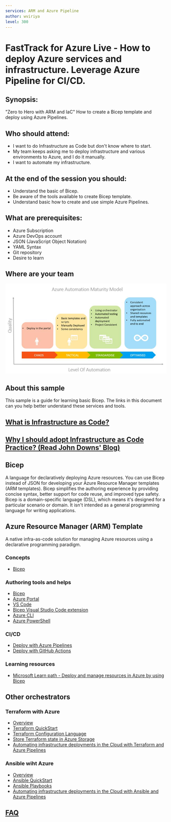 ```yaml
---
services: ARM and Azure Pipeline 
author: wviriya
level: 300
---
```


# FastTrack for Azure Live - How to deploy Azure services and infrastructure. Leverage Azure Pipeline for CI/CD.  

## Synopsis:
"Zero to Hero with ARM and IaC" How to create a Bicep template and deploy using Azure Pipelines.

## Who should attend:
- I want to do Infrastructure as Code but don't know where to start.
- My team keeps asking me to deploy infrastructure and various environments to Azure, and I do it manually.
- I want to automate my infrastructure.

## At the end of the session you should:
- Understand the basic of Bicep.
- Be aware of the tools available to create Bicep template.
- Understand basic how to create and use simple Azure Pipelines.

## What are prerequisites:
- Azure Subscription
- Azure DevOps account
- JSON (JavaScript Object Notation)
- YAML Syntax
- Git repository
- Desire to learn

## Where are your team
![Automation Maturity](media/automation_maturity.png)

## About this sample
This sample is a guide for learning basic Bicep. The links in this document can you help better understand these services and tools.

## [What is Infrastructure as Code?](https://docs.microsoft.com/en-us/azure/devops/learn/what-is-infrastructure-as-code)

## [Why I should adopt Infrastructure as Code Practice? (Read John Downs' Blog)](https://techcommunity.microsoft.com/t5/fasttrack-for-azure/the-benefits-of-infrastructure-as-code/ba-p/2069350)

## Bicep
A language for declaratively deploying Azure resources. You can use Bicep instead of JSON for developing your Azure Resource Manager templates (ARM templates). Bicep simplifies the authoring experience by providing concise syntax, better support for code reuse, and improved type safety. Bicep is a domain-specific language (DSL), which means it's designed for a particular scenario or domain. It isn't intended as a general programming language for writing applications.

## Azure Resource Manager (ARM) Template
A native infra-as-code solution for managing Azure resources using a declarative programming paradigm.

### Concepts
- [Bicep](https://docs.microsoft.com/en-us/azure/azure-resource-manager/templates/bicep-overview)

### Authoring tools and helps
- [Bicep](https://docs.microsoft.com/en-us/azure/azure-resource-manager/bicep/overview)
- [Azure Portal](https://docs.microsoft.com/en-us/azure/azure-resource-manager/templates/quickstart-create-templates-use-the-portal)
- [VS Code](https://docs.microsoft.com/en-us/azure/azure-resource-manager/templates/quickstart-create-templates-use-visual-studio-code?tabs=CLI)
- [Bicep Visual Studio Code extension](https://marketplace.visualstudio.com/items?itemName=ms-azuretools.vscode-bicep)
- [Azure CLI](https://docs.microsoft.com/en-us/cli/azure/install-azure-cli)
- [Azure PowerShell](https://docs.microsoft.com/en-us/powershell/azure/install-az-ps?view=azps-6.0.0)

### CI/CD
- [Deploy with Azure Pipelines](https://docs.microsoft.com/en-us/azure/azure-resource-manager/templates/add-template-to-azure-pipelines)
- [Deploy with GitHub Actions](https://docs.microsoft.com/en-us/azure/azure-resource-manager/templates/deploy-github-actions)

### Learning resources
- [Microsoft Learn path - Deploy and manage resources in Azure by using Bicep](https://docs.microsoft.com/en-us/learn/paths/bicep-deploy/)

## Other orchestrators
### Terraform with Azure
- [Overview](https://docs.microsoft.com/en-us/azure/developer/terraform/overview)
- [Terraform QuickStart](https://docs.microsoft.com/en-us/azure/developer/terraform/install-configure)
- [Terraform Configuration Language](https://www.terraform.io/docs/configuration/syntax.html)
- [Store Terraform state in Azure Storage](https://docs.microsoft.com/en-us/azure/developer/terraform/store-state-in-azure-storage)
- [Automating infrastructure deployments in the Cloud with Terraform and Azure Pipelines](https://www.azuredevopslabs.com/labs/vstsextend/terraform/)

### Ansible wiht Azure
- [Overview](https://docs.microsoft.com/en-us/azure/developer/ansible/overview)
- [Ansible QuickStart](https://docs.microsoft.com/en-us/azure/developer/ansible/install-on-linux-vm)  
- [Ansible Playbooks](https://docs.ansible.com/ansible/latest/user_guide/playbooks_intro.html)
- [Automating infrastructure deployments in the Cloud with Ansible and Azure Pipelines](https://www.azuredevopslabs.com/labs/vstsextend/ansible/)

## [FAQ](./faq.md)
